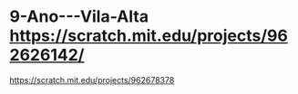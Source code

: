 # 9-Ano---Vila-Alta https://scratch.mit.edu/projects/962626142/
https://scratch.mit.edu/projects/962678378

